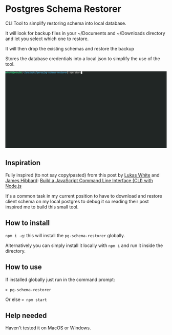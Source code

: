 # Postgres Schema Restorer

CLI Tool to simplify restoring schema into local database.

It will look for backup files in your ~/Documents and ~/Downloads directory and let you select which one to restore.

It will then drop the existing schemas and restore the backup

Stores the database credentials into a local json to simplify the use of the tool.

![./assets/demo.gif](./assets/demo.gif)

## Inspiration

Fully inspired (to not say copy/pasted) from this post by [Lukas White](https://www.sitepoint.com/author/lwhite)
and [James Hibbard](https://www.sitepoint.com/author/jhibbard): 
[Build a JavaScript Command Line Interface (CLI) with Node.js](https://www.sitepoint.com/javascript-command-line-interface-cli-node-js/)

It's a common task in my current position to have to download and restore client schema on my local postgres to debug it 
so reading their post inspired me to build this small tool. 

## How to install

`npm i -g`: this will install the `pg-schema-restorer` globally. 

Alternatively you can simply install it locally with `npm i` and run it inside the directory.

## How to use

If installed globally just run in the command prompt:

`> pg-schema-restorer`

Or else `> npm start`

## Help needed

Haven't tested it on MacOS or Windows.
